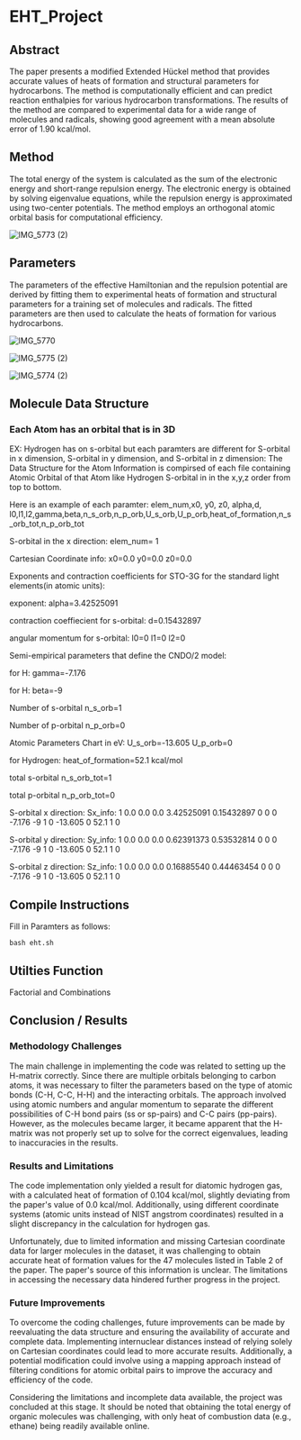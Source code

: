 # EHT_Project

## Abstract 
The paper presents a modified Extended Hückel method that provides accurate values of heats of formation and structural parameters for hydrocarbons. The method is computationally efficient and can predict reaction enthalpies for various hydrocarbon transformations. The results of the method are compared to experimental data for a wide range of molecules and radicals, showing good agreement with a mean absolute error of 1.90 kcal/mol.

## Method
The total energy of the system is calculated as the sum of the electronic energy and short-range repulsion energy. The electronic energy is obtained by solving eigenvalue equations, while the repulsion energy is approximated using two-center potentials. The method employs an orthogonal atomic orbital basis for computational efficiency.

![IMG_5773 (2)](https://github.com/kimjoyc/EHT_Project/assets/88675769/785474e3-6c67-4f02-9308-bc77a326721d)

## Parameters

The parameters of the effective Hamiltonian and the repulsion potential are derived by fitting them to experimental heats of formation and structural parameters for a training set of molecules and radicals. The fitted parameters are then used to calculate the heats of formation for various hydrocarbons.

![IMG_5770](https://github.com/kimjoyc/EHT_Project/assets/88675769/edcf7e9b-56ba-4fbb-a8d4-ee7d1cececc0)

![IMG_5775 (2)](https://github.com/kimjoyc/EHT_Project/assets/88675769/9fe6d70d-efc3-44e9-bc8d-c8b43c6f1965)

![IMG_5774 (2)](https://github.com/kimjoyc/EHT_Project/assets/88675769/d9785a96-611a-4bb5-841b-2d0d3cacc0b0)

## Molecule Data Structure 
### Each Atom has an orbital that is in 3D 
EX: Hydrogen has on s-orbital but each paramters are different for S-orbital in x dimension, S-orbital in y dimension, and S-orbital in z dimension: 
The Data Structure for the Atom Information is compirsed of each file containing Atomic Orbital of that Atom like Hydrogen S-orbital in in the x,y,z order from top to bottom. 

Here is an example of each paramter: 
elem_num,x0, y0, z0, alpha,d, l0,l1,l2,gamma,beta,n_s_orb,n_p_orb,U_s_orb,U_p_orb,heat_of_formation,n_s_orb_tot,n_p_orb_tot

S-orbital in the x direction: 
elem_num= 1

Cartesian Coordinate info: 
x0=0.0
y0=0.0 
z0=0.0 

Exponents and contraction coefficients for STO-3G for the standard light elements(in atomic units):

exponent:
alpha=3.42525091 

contraction coeffiecient for s-orbital:
d=0.15432897

angular momentum for s-orbital:
l0=0
l1=0
l2=0

Semi-empirical parameters that define the CNDO/2 model:

for H:
gamma=-7.176

for H:
beta=-9

Number of s-orbital
n_s_orb=1

Number of p-orbital
n_p_orb=0

Atomic Parameters Chart in eV:
U_s_orb=-13.605
U_p_orb=0

for Hydrogen: 
heat_of_formation=52.1 kcal/mol 

total s-orbital
n_s_orb_tot=1

total p-orbital
n_p_orb_tot=0

S-orbital x direction:
Sx_info:
1 0.0 0.0 0.0 3.42525091 0.15432897 0 0 0 -7.176 -9 1 0 -13.605 0 52.1 1 0 


S-orbital y direction:
Sy_info:
1 0.0 0.0 0.0 0.62391373 0.53532814 0 0 0 -7.176 -9 1 0 -13.605 0 52.1 1 0


S-orbital z direction:
Sz_info:
1 0.0 0.0 0.0 0.16885540 0.44463454 0 0 0 -7.176 -9 1 0 -13.605 0 52.1 1 0


## Compile Instructions
Fill in Paramters as follows: 
```
bash eht.sh 
```

## Utilties Function 
Factorial and Combinations 

## Conclusion / Results

### Methodology Challenges
The main challenge in implementing the code was related to setting up the H-matrix correctly. Since there are multiple orbitals belonging to carbon atoms, it was necessary to filter the parameters based on the type of atomic bonds (C-H, C-C, H-H) and the interacting orbitals. The approach involved using atomic numbers and angular momentum to separate the different possibilities of C-H bond pairs (ss or sp-pairs) and C-C pairs (pp-pairs). However, as the molecules became larger, it became apparent that the H-matrix was not properly set up to solve for the correct eigenvalues, leading to inaccuracies in the results.

### Results and Limitations
The code implementation only yielded a result for diatomic hydrogen gas, with a calculated heat of formation of 0.104 kcal/mol, slightly deviating from the paper's value of 0.0 kcal/mol. Additionally, using different coordinate systems (atomic units instead of NIST angstrom coordinates) resulted in a slight discrepancy in the calculation for hydrogen gas.

Unfortunately, due to limited information and missing Cartesian coordinate data for larger molecules in the dataset, it was challenging to obtain accurate heat of formation values for the 47 molecules listed in Table 2 of the paper. The paper's source of this information is unclear. The limitations in accessing the necessary data hindered further progress in the project.

### Future Improvements
To overcome the coding challenges, future improvements can be made by reevaluating the data structure and ensuring the availability of accurate and complete data. Implementing internuclear distances instead of relying solely on Cartesian coordinates could lead to more accurate results. Additionally, a potential modification could involve using a mapping approach instead of filtering conditions for atomic orbital pairs to improve the accuracy and efficiency of the code.

Considering the limitations and incomplete data available, the project was concluded at this stage. It should be noted that obtaining the total energy of organic molecules was challenging, with only heat of combustion data (e.g., ethane) being readily available online.
